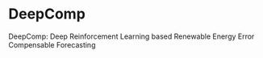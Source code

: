 # DeepComp
DeepComp: Deep Reinforcement Learning based Renewable Energy Error Compensable Forecasting
